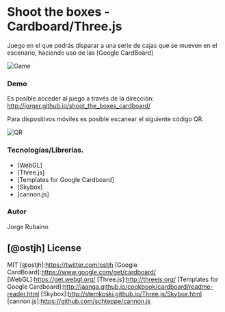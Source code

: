 # Shoot the boxes - Cardboard/Three.js

Juego en el que podrás disparar a una serie de cajas que se mueven en el escenario, haciendo uso de las [Google CardBoard]

![Game](https://dl.dropboxusercontent.com/u/181689/shot.gif)

### Demo

Es posible acceder al juego a través de la dirección: http://jorger.github.io/shoot_the_boxes_cardboard/

Para dispositivos móviles es posible escanear el siguiente código QR.

![QR](https://dl.dropboxusercontent.com/u/181689/qrshootboxes.png)

### Tecnologías/Librerías.

* [WebGL]
* [Three.js]
* [Templates for Google Cardboard]
* [Skybox]
* [cannon.js]

### Autor
Jorge Rubaino

[@ostjh]
License
----
MIT
[@ostjh]:https://twitter.com/ostjh
[Google CardBoard]:https://www.google.com/get/cardboard/
[WebGL]:https://get.webgl.org/
[Three.js]:http://threejs.org/
[Templates for Google Cardboard]:http://jaanga.github.io/cookbook/cardboard/readme-reader.html
[Skybox]:http://stemkoski.github.io/Three.js/Skybox.html
[cannon.js]:https://github.com/schteppe/cannon.js

